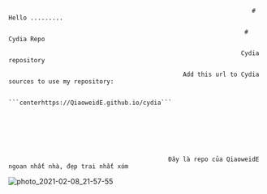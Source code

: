                                                                        # Hello .........
                                                                        
                                                                     # Cydia Repo

                                                                    Cydia repository

                                                    Add this url to Cydia sources to use my repository:
                                                      
                                                      ```centerhttps://QiaoweidE.github.io/cydia```
   
   
   
   
   
   

                                                Đây là repo của QiaoweidE ngoan nhất nhà, đẹp trai nhất xóm


![photo_2021-02-08_21-57-55](https://user-images.githubusercontent.com/54195182/107292864-1afb0400-6a9d-11eb-85ee-1b567df01c9a.jpg)



